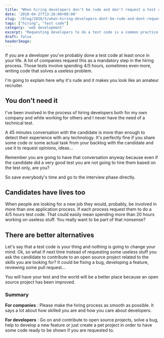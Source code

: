 ```yaml
---
title: "When hiring developers don't be rude and don't request a test code."
date: '2018-04-27T13:16:00+00:00'
slug: '/blog/2018/5/when-hiring-developers-dont-be-rude-and-dont-request-a-test-code'
tags: ["hiring", "test code"]
category: 'web development'
excerpt: "Requesting developers to do a test code is a common practice. But it's rude and it makes you look like an amateur recruiter."
draft: false
headerImage: 
---
```

If you are a developer you've probably done a test code at least once in your life. A lot of companies request this as a mandatory step in the hiring process. Those tests involve spending 4/5 hours, sometimes even more, writing code that solves a useless problem.

I'm going to explain here why it's rude and it makes you look like an amateur recruiter.

## You don't need it

I've been involved in the process of hiring developers both for my own company and while working for others and I never have the need of a technical test.

A 45 minutes conversation with the candidate is more than enough to detect their experience with any technology. It's perfectly fine if you share some code or some actual task from your backlog with the candidate and use it to request opinions, ideas...

Remember you are going to have that conversation anyway because even if the candidate did a very good test you are not going to hire them based on the test only, are you?

So save everybody's time and go to the interview phase directly.

## Candidates have lives too

When people are looking for a new job they would, probably, be involved in more than one application process. If each process request them to do a 4/5 hours test code. That could easily mean spending more than 20 hours working on useless stuff. You really want to be part of that nonsense?

## There are better alternatives

Let's say that a test code is your thing and nothing is going to change your mind. Ok, so what if next time instead of requesting some useless stuff you ask the candidate to contribute to an open source project related to the skills you are looking for? It could be fixing a bug, developing a feature, reviewing some pull request...

You will have your test and the world will be a better place because an open source project has been improved.

### Summary

**For companies** : Please make the hiring process as smooth as possible. It says a lot about how skilled you are and how you care about developers.

**For developers** : Go on and contribute to open source projects, solve a bug, help to develop a new feature or just create a pet project in order to have some code ready to be shown if you are requested to.



